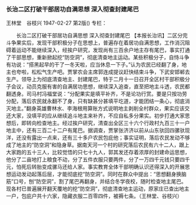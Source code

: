 ### 长治二区打破干部居功自满思想  深入彻查封建尾巴
王林堂　谷枝兴
1947-02-27
第2版()
专栏：

　　长治二区打破干部居功自满思想
    深入彻查封建尾巴
    【本报长治讯】二区分完斗争果实后，发现干部积极分子在思想上，普遍存在着居功自满思想，工作消沉阻碍着运动不能继续深入，经挨户研究，发现尚有三百余户地主存有尾巴，事实打通了干部思想，重新掀起挖“防空洞”，彻底清查地主运动。某些积极分子，自恃斗争有功说：“搭黑起早的干了一冬天啦，应当休息一下子。”认为农民已经翻了身，地主也夸啦，松松气生产吧。贾掌农会主席郭连成提议赶快结束斗争，下武安邯郸去生产。领导上为彻底清查地主、封建尾巴，特于二月十一日召开全区村干部积极分子会议，动员克服有害的自满居功思想，继续深入追查，直至把地主斗透，农民都翻透身。司马村冯福堂说：“分配果实是填平补齐，不是论功行赏。要是只按功劳分配，落后农民就永翻不了身，只有缺甚分甚填平圪道，才能团结一条心，彻底消灭地主。”翻身英雄曹林水、李海根用算账方式说明地主剥削全村群众，果实应该交还大家，没填平的应从继续追斗地主来补齐，不应自私多分果实。初步打通大家思想后，即转向检查地主。经过挨户研究，清查出全区三十六个行政村九百三十一户地主中，还有三百二十二户有尾巴。据调查，贾掌张济济以前从山东驮回四骡驮现洋，还没有露出一点来，还有三十多户农民包庇他；事实证明，落后农民发动不够成了地主的“防空洞”和隐身草。据南天河一个村的研究落后农民有六十二人，跟上大家跑的五十三人，比较觉悟的只七十九人，郭其发还存着浓厚的封建命运思想，他分了二亩地打上粮食不动，分了五件衣服只要两件，分了一万四千元钱只要四千元，怕死后转胎变成骡马还给人家。事实教育全体干部明确认识还得深入的开展思想运动发动起落后层，才能彻底挖“防空洞”。同时在群众中提出：“思想翻身换脑筋”口号，刨“防空洞”，割了尾巴再翻身，并结合冬学夜校，随时检查地主尾巴。现各村已普遍展开翻天覆地的挖“防空洞”，彻底清查地主运动，原家庄已查出地主一户，包庇户共十六家，隐藏衣服二百零四件，被褥七条。（王林堂、谷枝兴）
